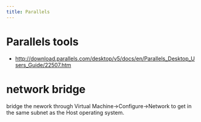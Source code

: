 ```yaml
---
title: Parallels
---
```


# Parallels tools
* http://download.parallels.com/desktop/v5/docs/en/Parallels_Desktop_Users_Guide/22507.htm

# network bridge
bridge the nework through Virtual Machine->Configure->Network to get in the same subnet as the Host operating system.
